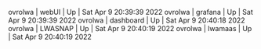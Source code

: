 ovrolwa | webUI | Up | Sat Apr  9 20:39:39 2022
ovrolwa | grafana | Up | Sat Apr  9 20:39:39 2022
ovrolwa | dashboard | Up | Sat Apr  9 20:40:18 2022
ovrolwa | LWASNAP | Up | Sat Apr  9 20:40:19 2022
ovrolwa | lwamaas | Up | Sat Apr  9 20:40:19 2022
